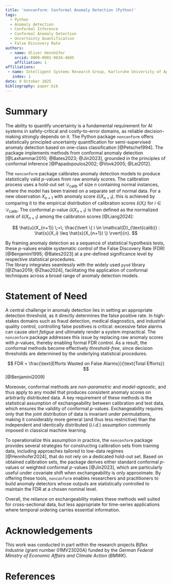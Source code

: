 ```yaml
---
title: 'nonconform: Conformal Anomaly Detection (Python)'
tags:
  - Python
  - Anomaly detection
  - Conformal Inference
  - Conformal Anomaly Detection
  - Uncertainty Quantification
  - False Discovery Rate
authors:
  - name: Oliver Hennhöfer
    orcid: 0000-0001-9834-4685
    affiliation: 1
affiliations:
 - name: Intelligent Systems Research Group, Karlsruhe University of Applied Sciences, Karlsruhe, Germany
   index: 1
date: 9 October 2025
bibliography: paper.bib
---
```


# Summary

The ability to quantify uncertainty is a fundamental requirement for AI systems in safety-critical and costly-to-error domains, as reliable decision-making strongly depends on it.
The Python package ``nonconform`` offers statistically principled uncertainty quantification for semi-supervised anomaly detection based on one-class classification [@Petsche1994].
The package implements methods from conformal anomaly detection [@Laxhammar2010; @Bates2023; @Jin2023], grounded in the principles of conformal inference [@Papadopoulos2002; @Vovk2005; @Lei2012].

The `nonconform` package calibrates anomaly detection models to produce statistically valid $p$-values from raw anomaly scores.
 The calibration process uses a hold-out set $\mathcal{D}_{\text{calib}}$ of size $n$ containing normal instances, where the model has been trained on a separate set of normal data.
For a new observation $X_{n+1}$ with anomaly score $\hat{s}(X_{n+1})$, this is achieved by comparing it to the empirical distribution of calibration scores $\hat{s}(X_i)$ for $i \in \mathcal{D}_{\text{calib}}$.
The conformal $p$-value $\hat{u}(X_{n+1})$ is then defined as the normalized rank of $\hat{s}(X_{n+1})$ among the calibration scores [@Liang2024]:

$$
\hat{u}(X_{n+1}) \;=\; \frac{\lvert \{ i \in \mathcal{D}_{\text{calib}} : \hat{s}(X_i) \leq \hat{s}(X_{n+1}) \} \rvert}{n}.
$$

By framing anomaly detection as a sequence of statistical hypothesis tests, these $p$-values enable systematic control of the False Discovery Rate (FDR) [@Benjamini1995; @Bates2023] at a pre-defined significance level by respective statistical procedures. <br>
The library integrates seamlessly with the widely used ``pyod`` library [@Zhao2019; @Zhao2024], facilitating the application of conformal techniques across a broad range of anomaly detection models.

# Statement of Need

A central challenge in anomaly detection lies in setting an appropriate detection threshold, as it directly determines the false positive rate.
In high-stakes domains such as fraud detection, medical diagnostics, and industrial quality control, controlling false positives is critical: excessive false alarms can cause *alert fatigue* and ultimately render a system impractical.
The ``nonconform`` package addresses this issue by replacing raw anomaly scores with $p$-values, thereby enabling formal FDR control.
As a result, the conformal methods become effectively *threshold-free*, since decision thresholds are determined by the underlying statistical procedures.

$$
FDR = \frac{\text{Efforts Wasted on False Alarms}}{\text{Total Efforts}}
$$
[@Benjamini2009]


Moreover, conformal methods are *non-parametric* and *model-agnostic*, and thus apply to any model that produces consistent anomaly scores on arbitrarily distributed data.
A key requirement of these methods is the statistical assumption of exchangeability between calibration and test data, which ensures the validity of conformal $p$-values.
Exchangeability requires only that the joint distribution of data is invariant under permutations, making it considerably more general (and thus less restrictive) than the independent and identically distributed (*i.i.d.*) assumption commonly imposed in classical machine learning.

To operationalize this assumption in practice, the ``nonconform`` package provides several strategies for constructing calibration sets from training data, including approaches tailored to low-data regimes [@Hennhofer2024], that do not rely on a dedicated hold-out set.
Based on obtained calibration sets, the package derives either standard conformal $p$-values or weighted conformal $p$-values [@Jin2023], which are particularly useful under covariate shift when exchangeability is only approximate.
By offering these tools, ``nonconform`` enables researchers and practitioners to build anomaly detectors whose outputs are statistically controlled to maintain the FDR at a chosen nominal level.

Overall, the reliance on exchangeability makes these methods well suited for cross-sectional data, but less appropriate for time-series applications where temporal ordering carries essential information.

# Acknowledgements

This work was conducted in part within the research projects *Biflex Industrie* (grant number 01MV23020A) funded by the *German Federal Ministry of Economic Affairs and Climate Action* (*BMWK*).

# References
